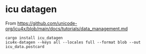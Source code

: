 

# icu datagen

From https://github.com/unicode-org/icu4x/blob/main/docs/tutorials/data_management.md

```
cargo install icu_datagen
icu4x-datagen --keys all --locales full --format blob --out icu_data.postcard
```
